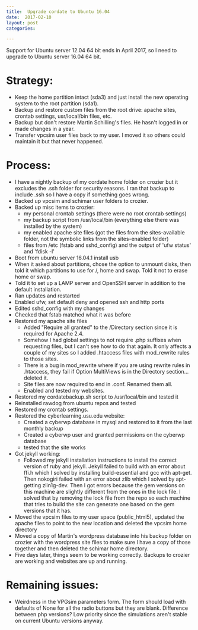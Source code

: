 ```yaml
---
title:  Upgrade cordate to Ubuntu 16.04
date:  2017-02-10
layout: post
categories:

---
```

Support for Ubuntu server 12.04 64 bit ends in April 2017, so I need to upgrade to Ubuntu server 16.04 64 bit.

# Strategy:

  * Keep the home partition intact (sda3) and just install the new operating system to the root partition (sda1).
  * Backup and restore custom files from the root drive: apache sites, crontab settings, usr/local/bin files, etc.
  * Backup but don't restore Martin Schilling's files. He hasn't logged in or made changes in a year.
  * Transfer vpcsim user files back to my user. I moved it so others could maintain it but that never happened.

# Process:

  * I have a nightly backup of my cordate home folder on crozier but it excludes the .ssh folder for security reasons. I ran that backup to include .ssh so I have a copy if something goes wrong.
  * Backed up vpcsim and schimar user folders to crozier.
  * Backed up misc items to crozier:
    * my personal crontab settings (there were no root crontab settings)
    * my backup script from /usr/local/bin (everything else there was installed by the system)
    * my enabled apache site files (got the files from the sites-available folder, not the symbolic links from the sites-enabled folder)
    * files from /etc (fstab and sshd_config) and the output of 'ufw status' and 'fdisk -l'
  * Boot from ubuntu server 16.04.1 install usb
  * When it asked about partitions, chose the option to unmount disks, then told it which partitions to use for /, home and swap. Told it not to erase home or swap.
  * Told it to set up a LAMP server and OpenSSH server in addition to the default installation.
  * Ran updates and restarted
  * Enabled ufw, set default deny and opened ssh and http ports
  * Edited sshd_config with my changes
  * Checked that fstab matched what it was before
  * Restored my apache site files
    * Added "Require all granted" to the /Directory section since it is required for Apache 2.4.
    * Somehow I had global settings to not require .php suffixes when requesting files, but I can't see how to do that again. It only affects a couple of my sites so I added .htaccess files with mod_rewrite rules to those sites.
    * There is a bug in mod_rewrite where if you are using rewrite rules in .htaccess, they fail if Option MultiViews is in the Directory section... deleted it.
    * Site files are now required to end in .conf. Renamed them all.
    * Enabled and tested my websites.
  * Restored my cordatebackup.sh script to /usr/local/bin and tested it
  * Reinstalled rawdog from ubuntu repos and tested
  * Restored my crontab settings.
  * Restored the cyberlearning.usu.edu website:
    * Created a cyberwp database in mysql and restored to it from the last monthly backup
    * Created a cyberwp user and granted permissions on the cyberwp database
    * tested that the site works
  * Got jekyll working:
    * Followed my jekyll installation instructions to install the correct version of ruby and jekyll. Jekyll failed to build with an error about ffi.h which I solved by installing build-essential and gcc with apt-get. Then nokogiri failed with an error about zlib which I solved by apt-getting zlin1g-dev. Then I got errors because the gem versions on this machine are slightly different from the ones in the lock file. I solved that by removing the lock file from the repo so each machine that tries to build the site can generate one based on the gem versions that it has.
  * Moved the vpcsim files to my user space (public_html5), updated the apache files to point to the new location and deleted the vpcsim home directory
  * Moved a copy of Martin's wordpress database into his backup folder on crozier with the wordpress site files to make sure I have a copy of those together and then deleted the schimar home directory.
  * Five days later, things seem to be working correctly. Backups to crozier are working and websites are up and running.

# Remaining issues:

  * Weirdness in the VPGsim parameters form. The form should load with defaults of None for all the radio buttons but they are blank. Difference between php versions? Low priority since the simulations aren't stable on current Ubuntu versions anyway.
